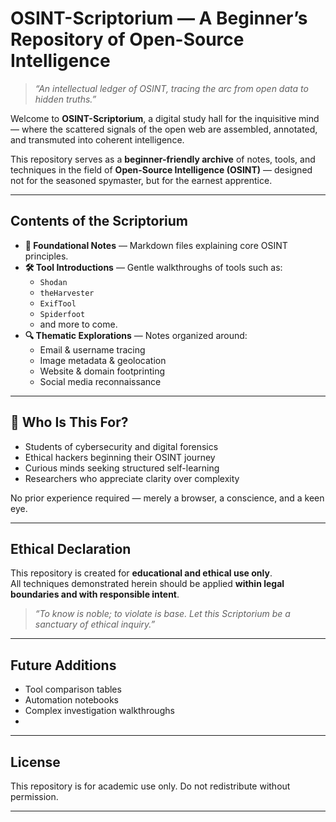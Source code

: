 # OSINT-Scriptorium — A Beginner’s Repository of Open-Source Intelligence

> *“An intellectual ledger of OSINT, tracing the arc from open data to hidden truths.”*

Welcome to **OSINT-Scriptorium**, a digital study hall for the inquisitive mind — where the scattered signals of the open web are assembled, annotated, and transmuted into coherent intelligence.

This repository serves as a **beginner-friendly archive** of notes, tools, and techniques in the field of **Open-Source Intelligence (OSINT)** — designed not for the seasoned spymaster, but for the earnest apprentice.

---

## Contents of the Scriptorium

- **📒 Foundational Notes** — Markdown files explaining core OSINT principles.
- **🛠️ Tool Introductions** — Gentle walkthroughs of tools such as:
  - `Shodan`
  - `theHarvester`
  - `ExifTool`
  - `Spiderfoot`
  - and more to come.
- **🔍 Thematic Explorations** — Notes organized around:
  - Email & username tracing  
  - Image metadata & geolocation  
  - Website & domain footprinting  
  - Social media reconnaissance

---

## 🎯 Who Is This For?

- Students of cybersecurity and digital forensics  
- Ethical hackers beginning their OSINT journey  
- Curious minds seeking structured self-learning  
- Researchers who appreciate clarity over complexity

No prior experience required — merely a browser, a conscience, and a keen eye.

---


## Ethical Declaration

This repository is created for **educational and ethical use only**.  
All techniques demonstrated herein should be applied **within legal boundaries and with responsible intent**.

> *“To know is noble; to violate is base. Let this Scriptorium be a sanctuary of ethical inquiry.”*

---

## Future Additions

- Tool comparison tables  
- Automation notebooks  
- Complex investigation walkthroughs  
- 

---

## License

This repository is for academic use only. Do not redistribute without permission.

---

